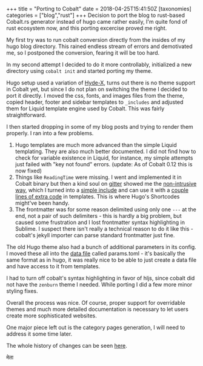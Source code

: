 +++
title = "Porting to Cobalt"
date = 2018-04-25T15:41:50Z
[taxonomies]
categories = ["blog","rust"]
+++
Decision to port the blog to rust-based Cobalt.rs generator instead of hugo came rather easily, I'm quite fond of rust ecosystem now, and this porting excercise proved me right.

<!-- more -->

My first try was to run cobalt conversion directly from the insides of my hugo blog directory. This rained endless stream of errors and demotivated me, so I postponed the conversion, fearing it will be too hard.

In my second attempt I decided to do it more controllably, initialized a new directory using `cobalt init` and started porting my theme.

Hugo setup used a variation of [Hyde-X](https://github.com/zyro/hyde-x), turns out there is no theme support in Cobalt yet, but since I do not plan on switching the theme I decided to port it directly. I moved the css, fonts, and images files from the theme, copied header, footer and sidebar templates to `_includes` and adjusted them for Liquid template engine used by Cobalt. This was fairly straightforward.

I then started dropping in some of my blog posts and trying to render them properly. I ran into a few problems.

1. Hugo templates are much more advanced than the simple Liquid templating. They are also much better documented. I did not find how to check for variable existence in Liquid, for instance, my simple attempts just failed with "key not found" errors. (update: As of Cobalt 0.12 this is now fixed)
2. Things like `ReadingTime` were missing. I went and implemented it in Cobalt binary but then a kind soul on [gitter](https://gitter.im/cobalt-org/cobalt.rs) showed me the [non-intrusive way](https://github.com/booyaa/booyaa.github.io/blob/source/_includes/post.liquid#L11), which I turned into a [simple include](https://github.com/metta-systems/metta.systems/blob/b90ef6340f8c201ac7909434b6e7e42d4cdbcc3c/_includes/reading_time.liquid) and can use it with a [couple lines of extra code](https://github.com/metta-systems/metta.systems/blob/b90ef6340f8c201ac7909434b6e7e42d4cdbcc3c/_layouts/post.liquid#L2-L3) in templates. This is where Hugo's Shortcodes might've been handy.
3. The frontmatter was for some reason delimited using only one `---` at the end, not a pair of such delimiters - this is hardly a big problem, but caused some frustration and I lost frontmatter syntax highlighting in Sublime. I suspect there isn't really a technical reason to do it like this - cobalt's jekyll importer can parse standard frontmatter just fine.

The old Hugo theme also had a bunch of additional parameters in its config. I moved these all into the [data file](http://cobalt-org.github.io/docs/data/) called params.toml - it's basically the same format as in hugo, it was really nice to be able to just create a data file and have access to it from templates.

I had to turn off cobalt's syntax highlighting in favor of hljs, since cobalt did not have the `zenburn` theme I needed. While porting I did a few more minor styling fixes.

Overall the process was nice. Of course, proper support for overridable themes and much more detailed documentation is necessary to let users create more sophisticated websites.

One major piece left out is the category pages generation, I will need to address it some time later.

The whole history of changes can be seen [here](https://github.com/metta-systems/metta.systems/compare/bcb2c1afec40b85c11f9a6979072117f8c0b6c6d...776a3c23b38123acec348475af3c9b4ff88f6ee2).

मेता
